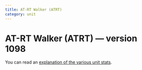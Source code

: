 ```yaml
---
title: AT-RT Walker (ATRT)
category: unit
---
```


# AT-RT Walker (ATRT) — version 1098

You can read an [explanation  of the various unit stats](unitexplained.md).

